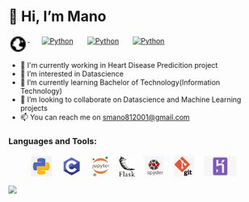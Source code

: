 <h1> 👋 Hi, I’m Mano</h1>

<a href="https://github.com/Mano181" target="_blank" rel="noopener noreferrer"> <img src="https://raw.githubusercontent.com/iconic/open-iconic/master/svg/globe.svg" alt="Python" height="30" style="vertical-align:top; margin:4px"> </a>&nbsp;&nbsp;&nbsp;&nbsp;
 <a href="https://www.linkedin.com/in/mano-s-202519191/" target="_blank" rel="noopener noreferrer"> <img src="https://cdn.jsdelivr.net/npm/simple-icons@v3/icons/linkedin.svg" alt="Python" height="30" style="vertical-align:top; margin:4px"></a>&nbsp;&nbsp;&nbsp;&nbsp;
  <a href="https://twitter.com/Mano23900799?s=08" target="_blank" rel="noopener noreferrer"> <img src="https://logodownload.org/wp-content/uploads/2014/09/twitter-logo-1.png" alt="Python" height="30" style="vertical-align:top; margin:4px"></a>&nbsp;&nbsp;&nbsp;&nbsp;
   <a href="https://www.hackerrank.com/manosri812001" target="_blank" rel="noopener noreferrer"> <img src="https://upload.wikimedia.org/wikipedia/commons/6/65/HackerRank_logo.png" alt="Python" height="40" style="vertical-align:top; margin:4px"></a>

- 🔭 I'm currently working in Heart Disease Predicition project
- 👀 I’m interested in Datascience
- 🌱 I’m currently learning Bachelor of Technology(Information Technology)
- 💞️ I’m looking to collaborate on Datascience and Machine Learning projects
- 📫 You can  reach me on smano812001@gmail.com


<b><h3>Languages and Tools:</h3></b>
<p align="center">
<img src="https://github.com/Mano181/GitImages/blob/main/python.png" alt="Python" height="40" style="vertical-align:top; margin:4px">&nbsp;&nbsp;
<img src="https://github.com/Mano181/GitImages/blob/main/c.png" alt="C" height="40" style="vertical-align:top; margin:4px">&nbsp;&nbsp;
<img src="https://github.com/Mano181/GitImages/blob/main/jupyter.png" alt="jupyter" height="40" style="vertical-align:top; margin:4px">&nbsp;&nbsp;
 <img src="https://github.com/Mano181/GitImages/blob/main/flask.png" alt="flask" height="40" style="vertical-align:top; margin:4px">&nbsp;&nbsp;
 <img src="https://github.com/Mano181/GitImages/blob/main/spyder.png" alt="spyder" height="40" style="vertical-align:top; margin:4px">&nbsp;&nbsp;
 <img src="https://github.com/Mano181/GitImages/blob/main/git.png" alt="Git" height="40" style="vertical-align:top; margin:4px">&nbsp;&nbsp;
 <img src="https://github.com/Mano181/GitImages/blob/main/heroku.png" alt="Heroku" height="40" style="vertical-align:top; margin:4px">&nbsp;&nbsp;
</p>


   ![](https://visitor-badge.laobi.icu/badge?page_id=Mano181.Mano181)
<!---
Mano181/Mano181 is a ✨ special ✨ repository because its `README.md` (this file) appears on your GitHub profile.
You can click the Preview link to take a look at your changes.
--->
